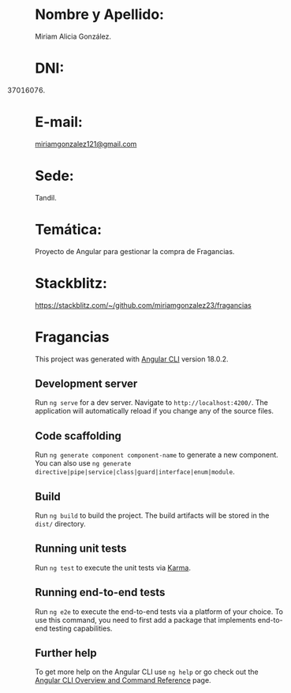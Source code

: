 # Nombre y Apellido: 
Miriam Alicia González.
# DNI: 
37016076.
# E-mail: 
miriamgonzalez121@gmail.com 
# Sede: 
Tandil.
# Temática: 
Proyecto de Angular para gestionar la compra de Fragancias. 
# Stackblitz:
https://stackblitz.com/~/github.com/miriamgonzalez23/fragancias

# Fragancias

This project was generated with [Angular CLI](https://github.com/angular/angular-cli) version 18.0.2.

## Development server

Run `ng serve` for a dev server. Navigate to `http://localhost:4200/`. The application will automatically reload if you change any of the source files.

## Code scaffolding

Run `ng generate component component-name` to generate a new component. You can also use `ng generate directive|pipe|service|class|guard|interface|enum|module`.

## Build

Run `ng build` to build the project. The build artifacts will be stored in the `dist/` directory.

## Running unit tests

Run `ng test` to execute the unit tests via [Karma](https://karma-runner.github.io).

## Running end-to-end tests

Run `ng e2e` to execute the end-to-end tests via a platform of your choice. To use this command, you need to first add a package that implements end-to-end testing capabilities.

## Further help

To get more help on the Angular CLI use `ng help` or go check out the [Angular CLI Overview and Command Reference](https://angular.dev/tools/cli) page.
